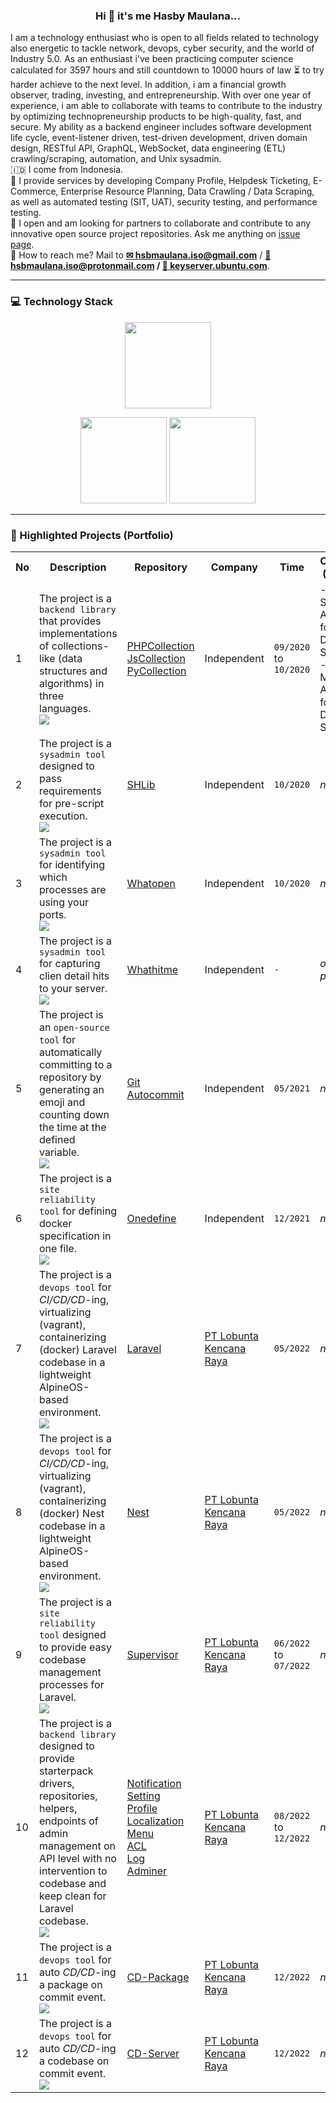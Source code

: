<h3 align="center">Hi 🤖 it's me Hasby Maulana...</h3>
I am a technology enthusiast who is open to all fields related to technology also energetic to tackle network, devops, cyber security, and the world of Industry 5.0. As an enthusiast i've been practicing computer science calculated for 3597 hours and still countdown to 10000 hours of law ⏳ to try harder achieve to the next level. In addition, i am a financial growth observer, trading, investing, and entrepreneurship. With over one year of experience, i am able to collaborate with teams to contribute to the industry by optimizing technopreneurship products to be high-quality, fast, and secure. My ability as a backend engineer includes software development life cycle, event-listener driven, test-driven development, driven domain design, RESTful API, GraphQL, WebSocket, data engineering (ETL) crawling/scraping, automation, and Unix sysadmin. <br />
🇮🇩 I come from Indonesia. <br />
🤝 I provide services by developing Company Profile, Helpdesk Ticketing, E-Commerce, Enterprise Resource Planning, Data Crawling / Data Scraping, as well as automated testing (SIT, UAT), security testing, and performance testing. <br />
👯 I open and am looking for partners to collaborate and contribute to any innovative open source project repositories. Ask me anything on <a href="https://github.com/hsbmaulana/hsbmaulana/issues">issue page</a>. <br />
💬 How to reach me? Mail to <b><a href="mailto:hsbmaulana.iso@gmail.com">✉ hsbmaulana.iso@gmail.com</a></b> / <b><a href="mailto:hsbmaulana.iso@protonmail.com">📮 hsbmaulana.iso@protonmail.com</a> / <a href="https://keyserver.ubuntu.com/pks/lookup?op=get&search=0x455f81c7972dd89dbba247480438236e6829d2d2">🔑 keyserver.ubuntu.com</a></b></li>.

<hr />

### 💻 Technology Stack

<center>
    <p align="center">
        <img height="138px" src="https://github-readme-streak-stats.herokuapp.com?user=hsbmaulana&hide_border=true&theme=nightowl" />
    </p>
    <p align="center">
        <img height="138px" src="https://github-readme-stats.vercel.app/api?username=hsbmaulana&hide_title=true&hide_border=true&show_icons=true&include_all_commits=true&count_private=true&line_height=21&theme=nightowl" />
        <img height="138px" src="https://github-readme-stats.vercel.app/api/top-langs?username=hsbmaulana&hide=html&hide_title=true&hide_border=true&layout=compact&langs_count=8&theme=nightowl" />
    </p>
</center>

<hr />

### 📃 Highlighted Projects (Portfolio)

<table style="width: 100%; border: none;">
  <tr>
    <th>No</th>
    <th>Description</th>
    <th>Repository</th>
    <th>Company</th>
    <th>Time</th>
    <th>Changelog (ongoing)</th>
  </tr>
  <tr>
    <td>1</td>
    <td>The project is a <code>backend library</code> that provides implementations of collections-like (data structures and algorithms) in three languages.<br/><img src="https://skillicons.dev/icons?i=php,js,py" /></td>
    <td>
      <a href="https://github.com/hsbmaulana/phpcollection">PHPCollection</a><br />
      <a href="https://github.com/hsbmaulana/jscollection">JsCollection</a><br />
      <a href="https://github.com/hsbmaulana/pycollection">PyCollection</a><br />
    </td>
    <td>Independent</td>
    <td><code>09/2020</code><br/>to<br/><code>10/2020</code></td>
    <td>
      - Sort & Search Algorithm for Linier Data Structure.<br />
      - Min & Max Algorithm for Linier Data Structure.<br />
    </td>
  </tr>
  <tr>
    <td>2</td>
    <td>The project is a <code>sysadmin tool</code> designed to pass requirements for pre-script execution.<br/><img src="https://skillicons.dev/icons?i=bash" /></td>
    <td>
      <a href="https://github.com/hsbmaulana/shlib">SHLib</a><br />
    </td>
    <td>Independent</td>
    <td><code>10/2020</code></code></td>
    <td>
      <i>n/a</i>
    </td>
  </tr>
  <tr>
    <td>3</td>
    <td>The project is a <code>sysadmin tool</code> for identifying which processes are using your ports.<br/><img src="https://skillicons.dev/icons?i=bash" /></td>
    <td>
      <a href="https://github.com/hsbmaulana/whatopen">Whatopen</a><br />
    </td>
    <td>Independent</td>
    <td><code>10/2020</code></code></td>
    <td>
      <i>n/a</i>
    </td>
  </tr>
  <tr>
    <td>4</td>
    <td>The project is a <code>sysadmin tool</code> for capturing clien detail hits to your server.<br/><img src="https://skillicons.dev/icons?i=bash" /></td>
    <td>
      <a href="https://github.com/hsbmaulana/whathitme">Whathitme</a><br />
    </td>
    <td>Independent</td>
    <td><code>-</code></code></td>
    <td>
      <i>on progress</i>
    </td>
  </tr>
  <tr>
    <td>5</td>
    <td>The project is an <code>open-source tool</code> for automatically committing to a repository by generating an emoji and counting down the time at the defined variable.<br/><img src="https://skillicons.dev/icons?i=python,githubactions" /></td>
    <td>
      <a href="https://github.com/hsbmaulana/hsbmaulana/tree/master/.github/workflows">Git Autocommit</a><br />
    </td>
    <td>Independent</td>
    <td><code>05/2021</code></code></td>
    <td>
      <i>n/a</i>
    </td>
  </tr>
  <tr>
    <td>6</td>
    <td>The project is a <code>site reliability tool</code> for defining docker specification in one file.<br/><img src="https://skillicons.dev/icons?i=bash,docker" /></td>
    <td>
      <a href="https://github.com/hsbmaulana/onedefine">Onedefine</a><br />
    </td>
    <td>Independent</td>
    <td><code>12/2021</code></code></td>
    <td>
      <i>n/a</i>
    </td>
  </tr>
  <tr>
    <td>7</td>
    <td>The project is a <code>devops tool</code> for <i>CI/CD/CD</i>-ing, virtualizing (vagrant), containerizing (docker) Laravel codebase in a lightweight AlpineOS-based environment.<br/><img src="https://skillicons.dev/icons?i=bash,regex,linux,docker,php" /></td>
    <td>
      <a href="https://github.com/tripteki/laravel.php/tree/main/bin">Laravel</a><br />
    </td>
    <td>
      <a href="https://www.linkedin.com/company/lobunta-kencana-raya-pt">PT Lobunta Kencana Raya</a>
    </td>
    <td><code>05/2022</code></code></td>
    <td>
      <i>n/a</i>
    </td>
  </tr>
  <tr>
    <td>8</td>
    <td>The project is a <code>devops tool</code> for <i>CI/CD/CD</i>-ing, virtualizing (vagrant), containerizing (docker) Nest codebase in a lightweight AlpineOS-based environment.<br/><img src="https://skillicons.dev/icons?i=bash,regex,linux,docker,ts" /></td>
    <td>
      <a href="https://github.com/tripteki/nest.ts/tree/main/bin">Nest</a><br />
    </td>
    <td>
      <a href="https://www.linkedin.com/company/lobunta-kencana-raya-pt">PT Lobunta Kencana Raya</a>
    </td>
    <td><code>05/2022</code></code></td>
    <td>
      <i>n/a</i>
    </td>
  </tr>
  <tr>
    <td>9</td>
    <td>The project is a <code>site reliability tool</code> designed to provide easy codebase management processes for Laravel.<br/><img src="https://skillicons.dev/icons?i=linux,php,symfony,laravel" /></td>
    <td>
      <a href="https://packagist.org/packages/tripteki/laravelphp-supervisor">Supervisor</a><br />
    </td>
    <td>
      <a href="https://www.linkedin.com/company/lobunta-kencana-raya-pt">PT Lobunta Kencana Raya</a>
    </td>
    <td><code>06/2022</code><br/>to<br/><code>07/2022</code></td>
    <td>
      <i>n/a</i>
    </td>
  </tr>
  <tr>
    <td>10</td>
    <td>The project is a <code>backend library</code> designed to provide starterpack drivers, repositories, helpers, endpoints of admin management on API level with no intervention to codebase and keep clean for Laravel codebase.<br/><img src="https://skillicons.dev/icons?i=php,symfony,laravel" /></td>
    <td>
      <a href="https://packagist.org/packages/tripteki/laravelphp-notification">Notification</a><br />
      <a href="https://packagist.org/packages/tripteki/laravelphp-setting">Setting</a><br />
      <a href="https://packagist.org/packages/tripteki/laravelphp-setting-profile">Profile</a><br />
      <a href="https://packagist.org/packages/tripteki/laravelphp-setting-locale">Localization</a><br />
      <a href="https://packagist.org/packages/tripteki/laravelphp-setting-menu">Menu</a><br />
      <a href="https://packagist.org/packages/tripteki/laravelphp-acl">ACL</a><br />
      <a href="https://packagist.org/packages/tripteki/laravelphp-log">Log</a><br />
      <a href="https://packagist.org/packages/tripteki/laravelphp-adminer">Adminer</a><br />
    </td>
    <td>
      <a href="https://www.linkedin.com/company/lobunta-kencana-raya-pt">PT Lobunta Kencana Raya</a>
    </td>
    <td><code>08/2022</code><br/>to<br/><code>12/2022</code></td>
    <td>
      <i>n/a</i>
    </td>
  </tr>
  <tr>
    <td>11</td>
    <td>The project is a <code>devops tool</code> for auto <i>CD/CD</i>-ing a package on commit event.<br/><img src="https://skillicons.dev/icons?i=githubactions" /></td>
    <td>
      <a href="https://github.com/marketplace/actions/continuous-delivery-and-continuous-deployment-package-convention">CD-Package</a><br />
    </td>
    <td>
      <a href="https://www.linkedin.com/company/lobunta-kencana-raya-pt">PT Lobunta Kencana Raya</a>
    </td>
    <td><code>12/2022</code></code></td>
    <td>
      <i>n/a</i>
    </td>
  </tr>
  <tr>
    <td>12</td>
    <td>The project is a <code>devops tool</code> for auto <i>CD/CD</i>-ing a codebase on commit event.<br/><img src="https://skillicons.dev/icons?i=githubactions" /></td>
    <td>
      <a href="https://github.com/marketplace/actions/continuous-delivery-and-continuous-deployment-server-convention">CD-Server</a><br />
    </td>
    <td>
      <a href="https://www.linkedin.com/company/lobunta-kencana-raya-pt">PT Lobunta Kencana Raya</a>
    </td>
    <td><code>12/2022</code></code></td>
    <td>
      <i>n/a</i>
    </td>
  </tr>
</table>